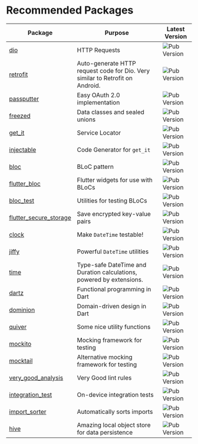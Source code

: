 # Recommended Packages

| Package                                                                   | Purpose                                                                       | Latest Version                                                      |
| ------------------------------------------------------------------------- | ----------------------------------------------------------------------------- | ------------------------------------------------------------------- |
| [dio](https://pub.dev/packages/dio)                                       | HTTP Requests                                                                 | ![Pub Version](https://img.shields.io/pub/v/dio)                    |
| [retrofit](https://pub.dev/packages/retrofit)                             | Auto-generate HTTP request code for Dio. Very similar to Retrofit on Android. | ![Pub Version](https://img.shields.io/pub/v/retrofit)               |
| [passputter](https://pub.dev/packages/passputter)                         | Easy OAuth 2.0 implementation                                                 | ![Pub Version](https://img.shields.io/pub/v/passputter)             |
| [freezed](https://pub.dev/packages/freezed)                               | Data classes and sealed unions                                                | ![Pub Version](https://img.shields.io/pub/v/freezed)                |
| [get_it](https://pub.dev/packages/get_it)                                 | Service Locator                                                               | ![Pub Version](https://img.shields.io/pub/v/get_it)                 |
| [injectable](https://pub.dev/packages/injectable)                         | Code Generator for `get_it`                                                   | ![Pub Version](https://img.shields.io/pub/v/injectable)             |
| [bloc](https://pub.dev/packages/bloc)                                     | BLoC pattern                                                                  | ![Pub Version](https://img.shields.io/pub/v/bloc)                   |
| [flutter_bloc](https://pub.dev/packages/flutter_bloc)                     | Flutter widgets for use with BLoCs                                            | ![Pub Version](https://img.shields.io/pub/v/flutter_bloc)           |
| [bloc_test](https://pub.dev/packages/bloc_test)                           | Utilities for testing BLoCs                                                   | ![Pub Version](https://img.shields.io/pub/v/bloc_test)              |
| [flutter_secure_storage](https://pub.dev/packages/flutter_secure_storage) | Save encrypted key-value pairs                                                | ![Pub Version](https://img.shields.io/pub/v/flutter_secure_storage) |
| [clock](https://pub.dev/packages/clock)                                   | Make `DateTime` testable!                                                     | ![Pub Version](https://img.shields.io/pub/v/clock)                  |
| [jiffy](https://pub.dev/packages/jiffy)                                   | Powerful `DateTime` utilities                                                 | ![Pub Version](https://img.shields.io/pub/v/jiffy)                  |
| [time](https://pub.dev/packages/time)                                     | Type-safe DateTime and Duration calculations, powered by extensions.          | ![Pub Version](https://img.shields.io/pub/v/time)                   |
| [dartz](https://pub.dev/packages/dartz)                                   | Functional programming in Dart                                                | ![Pub Version](https://img.shields.io/pub/v/dartz)                  |
| [dominion](https://pub.dev/packages/dominion)                             | Domain-driven design in Dart                                                  | ![Pub Version](https://img.shields.io/pub/v/dominion)               |
| [quiver](https://pub.dev/packages/quiver)                                 | Some nice utility functions                                                   | ![Pub Version](https://img.shields.io/pub/v/quiver)                 |
| [mockito](https://pub.dev/packages/mockito)                               | Mocking framework for testing                                                 | ![Pub Version](https://img.shields.io/pub/v/mockito)                |
| [mocktail](https://pub.dev/packages/mocktail)                             | Alternative mocking framework for testing                                     | ![Pub Version](https://img.shields.io/pub/v/mocktail)               |
| [very_good_analysis](https://pub.dev/packages/very_good_analysis)         | Very Good lint rules                                                          | ![Pub Version](https://img.shields.io/pub/v/very_good_analysis)     |
| [integration_test](https://pub.dev/packages/integration_test)             | On-device integration tests                                                   | ![Pub Version](https://img.shields.io/pub/v/integration_test)       |
| [import_sorter](https://pub.dev/packages/import_sorter)                   | Automatically sorts imports                                                   | ![Pub Version](https://img.shields.io/pub/v/import_sorter)          |
| [hive](https://pub.dev/packages/hive)                                     | Amazing local object store for data persistence                               | ![Pub Version](https://img.shields.io/pub/v/hive)                   |
